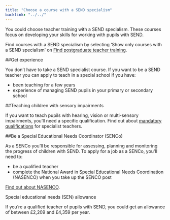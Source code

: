 ```yaml
---
title: "Choose a course with a SEND specialism"
backlink: "../../"
---
```


You could choose teacher training with a SEND specialism. These courses focus on developing your skills for working with pupils with SEND.

Find courses with a SEND specialism by selecting ‘Show only courses with a SEND specialism’ on [Find postgraduate teacher training](https://www.gov.uk/find-postgraduate-teacher-training-courses "external-inline").

##Get experience

You don’t have to take a SEND specialist course. If you want to be a SEND teacher you can apply to teach in a special school if you have:

  - been teaching for a few years
  - experience of managing SEND pupils in your primary or secondary school

##Teaching children with sensory impairments

If you want to teach pupils with hearing, vision or multi-sensory impairments, you’ll need a specific qualification. Find out about [mandatory qualifications](#) for specialist teachers.

##Be a Special Educational Needs Coordinator (SENCo)

As a SENCo you’ll be responsible for assessing, planning and monitoring the progress of children with SEND. To apply for a job as a SENCo, you'll need to:

  - be a qualified teacher
  - complete the National Award in Special Educational Needs Coordination (NASENCO) when you take up the SENCO post

[Find out about NASENCO](# "external").

Special educational needs (SEN) allowance

If you’re a qualified teacher of pupils with SEND, you could get an allowance of between £2,209 and £4,359 per year.
